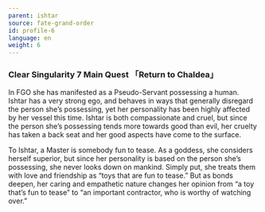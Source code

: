 ```yaml
---
parent: ishtar
source: fate-grand-order
id: profile-6
language: en
weight: 6
---
```


### Clear Singularity 7 Main Quest 「Return to Chaldea」

In FGO she has manifested as a Pseudo-Servant possessing a human.
Ishtar has a very strong ego, and behaves in ways that generally disregard the person she’s possessing, yet her personality has been highly affected by her vessel this time.
Ishtar is both compassionate and cruel, but since the person she’s possessing tends more towards good than evil, her cruelty has taken a back seat and her good aspects have come to the surface.

To Ishtar, a Master is somebody fun to tease. As a goddess, she considers herself superior, but since her personality is based on the person she’s possessing, she never looks down on mankind. Simply put, she treats them with love and friendship as “toys that are fun to tease.”
But as bonds deepen, her caring and empathetic nature changes her opinion from “a toy that’s fun to tease” to “an important contractor, who is worthy of watching over.”
